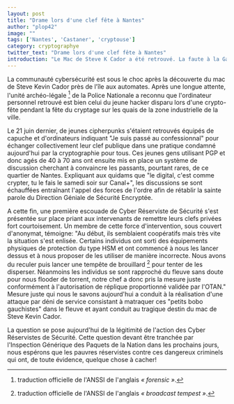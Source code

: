 ```yaml
---
layout: post
title: "Drame lors d'une clef fête à Nantes"
author: "plop42"
image: ""
tags: ['Nantes', 'Castaner', 'cryptouse']
category: cryptographye
twitter_text: "Drame lors d'une clef fête à Nantes"
introduction: "Le Mac de Steve K Cador a été retrouvé. La faute à la Gauche?"
---
```



La communauté cybersécurité est sous le choc après la découverte du mac de Steve Kevin Cador près de l'île aux automates. Après une longue attente, l'unité archéo-légale [^1] de la Police Nationale a reconnu que l'ordinateur personnel retrouvé est bien celui du jeune hacker disparu lors d'une crypto-fête pendant la fête du cryptage sur les quais de la zone industrielle de la ville.


Le 21 juin dernier, de jeunes cipherpunks s'étaient retrouvés équipés de capuche et d'ordinateurs indiquant "Je suis passé au confessionnal" pour échanger collectivement leur clef publique dans une pratique condamné aujourd'hui par la cryptographie pour tous. Ces jeunes gens utilisant PGP et donc agés de 40 à 70 ans ont ensuite mis en place un système de discussion cherchant à convaincre les passants, pourtant rares, de ce quartier de Nantes. Expliquant aux quidams que "le digital, c'est comme crypter, tu le fais le samedi soir sur Canal+", les discussions se sont échauffées entraînant l'appel des forces de l'ordre afin de rétablir la sainte parole du Direction Géniale de Sécurité Encryptée.


A cette fin, une première escouade de Cyber Réserviste de Sécurité s'est présentée sur place priant aux intervenants de remettre leurs clefs privées fort courtoisement. Un membre de cette force d'intervention, sous couvert d'anonymat, témoigne: "Au début, ils semblaient coopératifs mais très vite la situation s'est enlisée. Certains individus ont sorti des équipements physiques de protection du type HSM et ont commencé à nous les lancer dessus et à nous proposer de les utiliser de manière incorrecte. Nous avons du reculer puis lancer une tempête de brouillard [^2] pour tenter de les disperser. Néanmoins les individus se sont rapproché du fleuve sans doute pour nous flooder de torrent, notre chef a donc pris la mesure juste conformément à l'autorisation de réplique proportionné validée par l'OTAN."
Mesure juste qui nous le savons aujourd'hui a conduit à la réalisation d'une attaque par déni de service consistant à matraquer ces "petits bobo gauchistes" dans le fleuve et ayant conduit au tragique destin du mac de Steve Kevin Cador.


La question se pose aujourd'hui de la légitimité de l'action des Cyber Réservistes de Sécurité. Cette question devant être tranchée par l'Inspection Générique des Paquets de la Nation dans les prochains jours, nous espérons que les pauvres réservistes contre ces dangereux criminels qui ont, de toute évidence, quelque chose à cacher!

[^1]: traduction officielle de l'ANSSI de l'anglais *« forensic »*.
[^2]: traduction officielle de l'ANSSI de l'anglais *« broadcast tempest »*.
